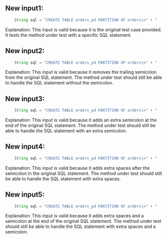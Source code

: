 ## New input1:
```java
    String sql = "CREATE TABLE orders_p4 PARTITION OF orders\n" + "    FOR VALUES WITH (MODULUS 4, REMAINDER 3);";
```
Explanation: This input is valid because it is the original test case provided. It tests the method under test with a specific SQL statement.

## New input2:
```java
    String sql = "CREATE TABLE orders_p4 PARTITION OF orders\n" + "    FOR VALUES WITH (MODULUS 4, REMAINDER 3)";
```
Explanation: This input is valid because it removes the trailing semicolon from the original SQL statement. The method under test should still be able to handle the SQL statement without the semicolon.

## New input3:
```java
    String sql = "CREATE TABLE orders_p4 PARTITION OF orders\n" + "    FOR VALUES WITH (MODULUS 4, REMAINDER 3) ;";
```
Explanation: This input is valid because it adds an extra semicolon at the end of the original SQL statement. The method under test should still be able to handle the SQL statement with an extra semicolon.

## New input4:
```java
    String sql = "CREATE TABLE orders_p4 PARTITION OF orders\n" + "    FOR VALUES WITH (MODULUS 4, REMAINDER 3)  ;";
```
Explanation: This input is valid because it adds extra spaces after the semicolon in the original SQL statement. The method under test should still be able to handle the SQL statement with extra spaces.

## New input5:
```java
    String sql = "CREATE TABLE orders_p4 PARTITION OF orders\n" + "    FOR VALUES WITH (MODULUS 4, REMAINDER 3)   ;";
```
Explanation: This input is valid because it adds extra spaces and a semicolon at the end of the original SQL statement. The method under test should still be able to handle the SQL statement with extra spaces and a semicolon.
